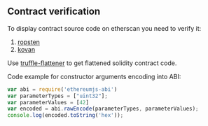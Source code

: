 ## Contract verification

To display contract source code on etherscan you need to verify it:
1. [ropsten](https://ropsten.etherscan.io/verifyContract)
2. [kovan](https://kovan.etherscan.io/verifyContract)

Use [truffle-flattener](https://github.com/alcuadrado/truffle-flattener) to get flattened solidity contract code.

Code example for constructor arguments encoding into ABI:

```js
var abi = require('ethereumjs-abi')
var parameterTypes = ["uint32"];
var parameterValues = [42]
var encoded = abi.rawEncode(parameterTypes, parameterValues);
console.log(encoded.toString('hex'));
```
